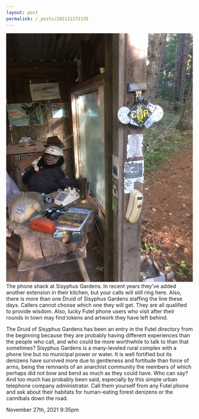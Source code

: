 ```yaml
---
layout: post
permalink: /_posts/202111272135
---
```


<img src="/images/blog/669072981325217792.jpg"/>
<div class="caption">The phone shack at Sisyphus Gardens. In recent years they&rsquo;ve added another extension in their kitchen, but your calls will still ring here. Also, there is more than one Druid of Sisyphus Gardens staffing the line these days. Callers cannot choose which one they will get. They are all qualified to provide wisdom. Also, lucky Futel phone users who visit after their rounds in town may find tokens and artwork they have left behind.

The Druid of Sisyphus Gardens has been an entry in the Futel directory from the beginning because they are probably having different experiences than the people who call, and who could be more worthwhile to talk to than that sometimes? Sisyphus Gardens is a many-leveled rural complex with a phone line but no municipal power or water. It is well fortified but its denizens have survived more due to gentleness and fortitude than force of arms, being the remnants of an anarchist community the members of which perhaps did not bow and bend as much as they could have. Who can say? And too much has probably been said, especially by this simple urban telephone company administrator. Call them yourself from any Futel phone and ask about their habitats for human-eating forest denizens or the cannibals down the road.<br/>

 </div>

<div id="footer">
<span id="timestamp"> November 27th, 2021 9:35pm </span>
</div>
